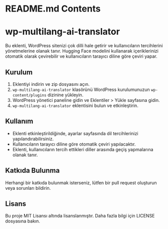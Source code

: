 # README.md Contents

# wp-multilang-ai-translator

Bu eklenti, WordPress sitenizi çok dilli hale getirir ve kullanıcıların tercihlerini yönetmelerine olanak tanır. Hugging Face modelini kullanarak içeriklerinizi otomatik olarak çevirebilir ve kullanıcıların tarayıcı diline göre çeviri yapar.

## Kurulum

1. Eklentiyi indirin ve zip dosyasını açın.
2. `wp-multilang-ai-translator` klasörünü WordPress kurulumunuzun `wp-content/plugins` dizinine yükleyin.
3. WordPress yönetici paneline gidin ve Eklentiler > Yükle sayfasına gidin.
4. `wp-multilang-ai-translator` eklentisini bulun ve etkinleştirin.

## Kullanım

- Eklenti etkinleştirildiğinde, ayarlar sayfasında dil tercihlerinizi yapılandırabilirsiniz.
- Kullanıcıların tarayıcı diline göre otomatik çeviri yapılacaktır.
- Eklenti, kullanıcıların tercih ettikleri diller arasında geçiş yapmalarına olanak tanır.

## Katkıda Bulunma

Herhangi bir katkıda bulunmak isterseniz, lütfen bir pull request oluşturun veya sorunları bildirin.

## Lisans

Bu proje MIT Lisansı altında lisanslanmıştır. Daha fazla bilgi için LICENSE dosyasına bakın.